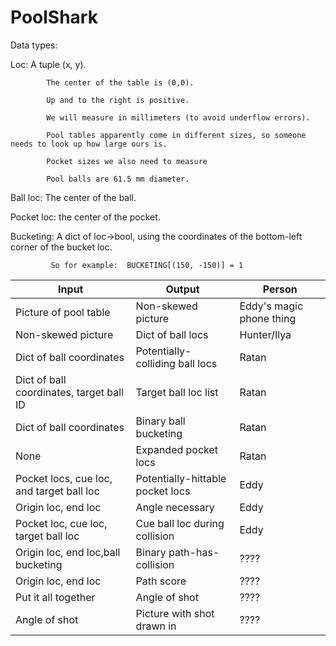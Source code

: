 # PoolShark

Data types:

  Loc:      A tuple (x, y).
  
            The center of the table is (0,0).
            
            Up and to the right is positive.
            
            We will measure in millimeters (to avoid underflow errors).
            
            Pool tables apparently come in different sizes, so someone needs to look up how large ours is.
            
            Pocket sizes we also need to measure
            
            Pool balls are 61.5 mm diameter.
            
  Ball loc: The center of the ball.
  
  Pocket loc: the center of the pocket.
  
  Bucketing: A dict of loc->bool, using the coordinates of the bottom-left corner of the bucket loc.
  
             So for example:  BUCKETING[(150, -150)] = 1


Input                         |Output                        |Person
------------------------------|------------------------------|---------------
Picture of pool table         |Non-skewed picture            |Eddy's magic phone thing
Non-skewed picture            |Dict of ball locs             |Hunter/Ilya
Dict of ball coordinates      |Potentially-colliding  ball locs        |Ratan
Dict of ball coordinates, target ball ID        |Target ball loc list          |Ratan
Dict of ball coordinates      |Binary ball bucketing         |Ratan
None                          |Expanded pocket locs          |Ratan
Pocket locs, cue loc, and target ball loc          |Potentially-hittable   pocket locs        |Eddy
Origin loc, end loc           |Angle necessary               |Eddy
Pocket loc, cue loc,    target ball loc      |Cue ball loc during  collision          |Eddy
Origin loc, end loc,ball bucketing          |Binary path-has-collision     |????
Origin loc, end loc           |Path score                    |????
Put it all together           |Angle of shot                 |????
Angle of shot                 |Picture with shot drawn in    |????
